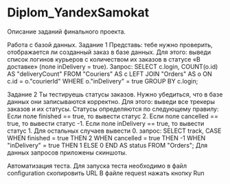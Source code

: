 # Diplom_YandexSamokat
Описание заданий финального проекта.

Работа с базой данных.
Задание 1 Представь: тебе нужно проверить, отображается ли созданный заказ в базе данных. Для этого: выведи список логинов курьеров с количеством их заказов в статусе «В доставке» (поле inDelivery = true). 
Запрос: SELECT c.login, COUNT(o.id) AS "deliveryCount" FROM "Couriers" AS c LEFT JOIN "Orders" AS o ON c.id = o."courierId" WHERE o."inDelivery" = true GROUP BY c.login; 

Задание 2 Ты тестируешь статусы заказов. Нужно убедиться, что в базе данных они записываются корректно. Для этого: выведи все трекеры заказов и их статусы. Статусы определяются по следующему правилу: Если поле finished == true, то вывести статус 2. Если поле canсelled == true, то вывести статус -1. Если поле inDelivery == true, то вывести статус 1. Для остальных случаев вывести 0. запрос: SELECT track, CASE WHEN finished = true THEN 2 WHEN cancelled = true THEN -1 WHEN "inDelivery" = true THEN 1 ELSE 0 END AS status FROM "Orders"; Для данных запросов приложены скиншоты.

Автоматизация теста.
Для запуска теста необходимо в файл configuration скопировить URL В файле request нажать кнопку Run
